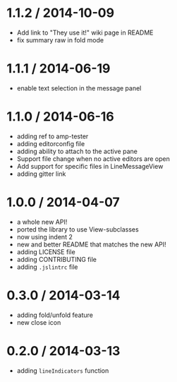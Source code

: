
1.1.2 / 2014-10-09
==================

  * Add link to "They use it!" wiki page in README
  * fix summary raw in fold mode

1.1.1 / 2014-06-19
==================

 * enable text selection in the message panel

1.1.0 / 2014-06-16
==================

 * adding ref to amp-tester
 * adding editorconfig file
 * adding ability to attach to the active pane
 * Support file change when no active editors are open
 * Add support for specific files in LineMessageView
 * adding gitter link

1.0.0 / 2014-04-07
==================

 * a whole new API!
 * ported the library to use View-subclasses
 * now using indent 2
 * new and better README that matches the new API!
 * adding LICENSE file
 * adding CONTRIBUTING file
 * adding `.jslintrc` file

0.3.0 / 2014-03-14
==================

 * adding fold/unfold feature
 * new close icon

0.2.0 / 2014-03-13
==================

 * adding `lineIndicators` function
